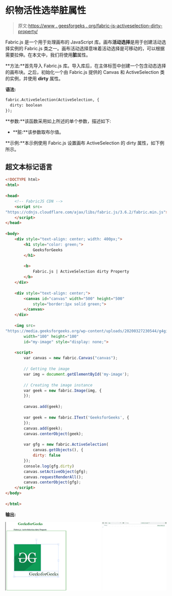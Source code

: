 # 织物活性选举脏属性

> 原文:[https://www . geesforgeks . org/fabric-js-activeselection-dirty-property/](https://www.geeksforgeeks.org/fabric-js-activeselection-dirty-property/)

Fabric.js 是一个用于处理画布的 JavaScript 库。画布**活动选择**是用于创建活动选择实例的 Fabric.js 类之一。画布活动选择意味着活动选择是可移动的，可以根据需要拉伸。在本文中，我们将使用**脏**属性。

**方法:**首先导入 Fabric.js 库。导入库后，在主体标签中创建一个包含动态选择的画布块。之后，初始化一个由 Fabric.js 提供的 Canvas 和 ActiveSelection 类的实例，并使用 **dirty** 属性。

**语法:**

```html
fabric.ActiveSelection(ActiveSelection, {
  dirty: boolean
});
```

**参数:**该函数采用如上所述的单个参数，描述如下:

*   **脏:**该参数取布尔值。

**示例:**本示例使用 Fabric.js 设置画布 ActiveSelection 的 dirty 属性，如下例所示。

## 超文本标记语言

```html
<!DOCTYPE html>
<html>

<head>
    <!-- FabricJS CDN -->
    <script src=
"https://cdnjs.cloudflare.com/ajax/libs/fabric.js/3.6.2/fabric.min.js">
    </script>
</head>

<body>
    <div style="text-align: center; width: 400px;">
        <h1 style="color: green;">
            GeeksforGeeks
        </h1>

        <b>
            Fabric.js | ActiveSelection dirty Property
        </b>
    </div>

    <div style="text-align: center;">
        <canvas id="canvas" width="500" height="500"
            style="border:1px solid green;">
        </canvas>
    </div>

    <img src=
"https://media.geeksforgeeks.org/wp-content/uploads/20200327230544/g4gicon.png"
        width="100" height="100"
        id="my-image" style="display: none;">

    <script>
        var canvas = new fabric.Canvas("canvas");

        // Getting the image 
        var img = document.getElementById('my-image');

        // Creating the image instance 
        var geek = new fabric.Image(img, {
        });

        canvas.add(geek);

        var geek = new fabric.IText('GeeksforGeeks', {
        });
        canvas.add(geek);
        canvas.centerObject(geek);

        var gfg = new fabric.ActiveSelection(
            canvas.getObjects(), {
            dirty: false
        });
        console.log(gfg.dirty)
        canvas.setActiveObject(gfg);
        canvas.requestRenderAll();
        canvas.centerObject(gfg);
    </script>
</body>

</html>
```

**输出:**

![](img/6650b8234b35e6cd27fd15959926e59b.png)